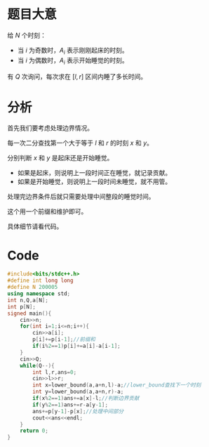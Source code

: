 # 题目大意
给 $N$ 个时刻：

- 当 $i$ 为奇数时，$A_i$ 表示刚刚起床的时刻。
- 当 $i$ 为偶数时，$A_i$ 表示开始睡觉的时刻。

有 $Q$ 次询问，每次求在 $[l,r]$ 区间内睡了多长时间。
# 分析
首先我们要考虑处理边界情况。

每一次二分查找第一个大于等于 $l$ 和 $r$ 的时刻 $x$ 和 $y$。

分别判断 $x$ 和 $y$ 是起床还是开始睡觉。
 
- 如果是起床，则说明上一段时间正在睡觉，就记录贡献。
- 如果是开始睡觉，则说明上一段时间未睡觉，就不用管。

处理完边界条件后就只需要处理中间整段的睡觉时间。

这个用一个前缀和维护即可。

具体细节请看代码。
# Code
```cpp
#include<bits/stdc++.h>
#define int long long
#define N 200005
using namespace std;
int n,Q,a[N];
int p[N];
signed main(){
	cin>>n;
	for(int i=1;i<=n;i++){
		cin>>a[i];
		p[i]+=p[i-1];//前缀和
		if(i%2==1)p[i]+=a[i]-a[i-1];
	}
	cin>>Q;
	while(Q--){
		int l,r,ans=0;
		cin>>l>>r;
		int x=lower_bound(a,a+n,l)-a;//lower_bound查找下一个时刻
		int y=lower_bound(a,a+n,r)-a;
		if(x%2==1)ans+=a[x]-l;//判断边界贡献
		if(y%2==1)ans+=r-a[y-1];
		ans+=p[y-1]-p[x];//处理中间部分
		cout<<ans<<endl;
	}
	return 0;
}

```